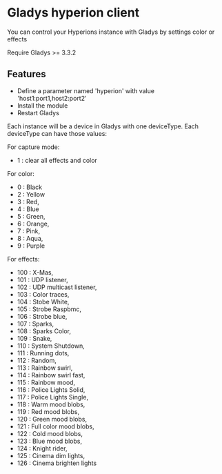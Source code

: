 # Gladys hyperion client

You can control your Hyperions instance with Gladys by settings color or effects

Require Gladys >= 3.3.2

## Features

- Define a parameter named 'hyperion' with value 'host1:port1,host2:port2'
- Install the module
- Restart Gladys

Each instance will be a device in Gladys with one deviceType.
Each deviceType can have those values:


For capture mode:
- 1 : clear all effects and color

For color:
- 0 : Black
- 2 : Yellow
- 3 : Red,
- 4 : Blue
- 5 : Green,
- 6 : Orange,
- 7 : Pink,
- 8 : Aqua,
- 9 : Purple

For effects:
- 100 : X-Mas,
- 101 : UDP listener,
- 102 : UDP multicast listener,
- 103 : Color traces,
- 104 : Stobe White,
- 105 : Strobe Raspbmc,
- 106 : Strobe blue,
- 107 : Sparks,
- 108 : Sparks Color,
- 109 : Snake,
- 110 : System Shutdown,
- 111 : Running dots,
- 112 : Random,
- 113 : Rainbow swirl,
- 114 : Rainbow swirl fast,
- 115 : Rainbow mood,
- 116 : Police Lights Solid,
- 117 : Police Lights Single,
- 118 : Warm mood blobs,
- 119 : Red mood blobs,
- 120 : Green mood blobs,
- 121 : Full color mood blobs,
- 122 : Cold mood blobs,
- 123 : Blue mood blobs,
- 124 : Knight rider,
- 125 : Cinema dim lights,
- 126 : Cinema brighten lights
